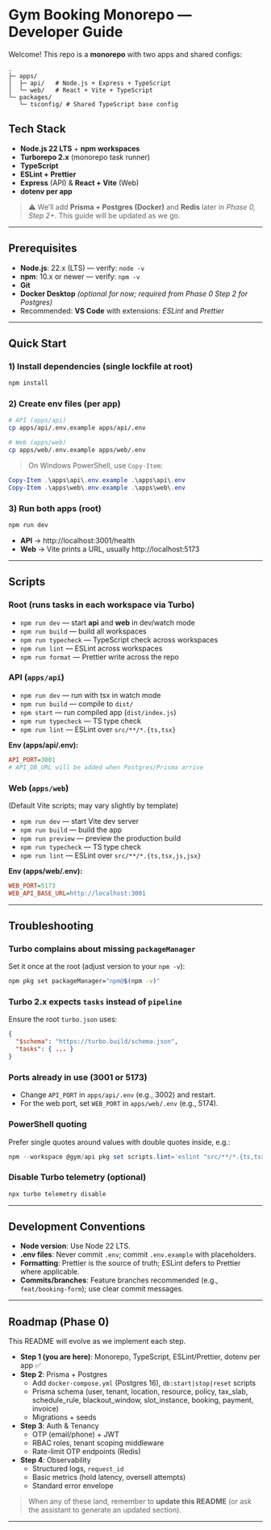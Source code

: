 # Gym Booking Monorepo — Developer Guide

Welcome! This repo is a **monorepo** with two apps and shared configs:

```
.
├─ apps/
│  ├─ api/   # Node.js + Express + TypeScript
│  └─ web/   # React + Vite + TypeScript
└─ packages/
   └─ tsconfig/ # Shared TypeScript base config
```

## Tech Stack
- **Node.js 22 LTS** + **npm workspaces**
- **Turborepo 2.x** (monorepo task runner)
- **TypeScript**
- **ESLint + Prettier**
- **Express** (API) & **React + Vite** (Web)
- **dotenv per app**

> ⚠️ We’ll add **Prisma + Postgres (Docker)** and **Redis** later in *Phase 0, Step 2+*. This guide will be updated as we go.

---

## Prerequisites
- **Node.js**: 22.x (LTS) — verify: `node -v`
- **npm**: 10.x or newer — verify: `npm -v`
- **Git**
- **Docker Desktop** *(optional for now; required from Phase 0 Step 2 for Postgres)*
- Recommended: **VS Code** with extensions: _ESLint_ and _Prettier_

---

## Quick Start

### 1) Install dependencies (single lockfile at root)
```bash
npm install
```

### 2) Create env files (per app)
```bash
# API (apps/api)
cp apps/api/.env.example apps/api/.env

# Web (apps/web)
cp apps/web/.env.example apps/web/.env
```
> On Windows PowerShell, use `Copy-Item`:
```powershell
Copy-Item .\apps\api\.env.example .\apps\api\.env
Copy-Item .\apps\web\.env.example .\apps\web\.env
```

### 3) Run both apps (root)
```bash
npm run dev
```
- **API** → http://localhost:3001/health  
- **Web** → Vite prints a URL, usually http://localhost:5173

---

## Scripts

### Root (runs tasks in each workspace via Turbo)
- `npm run dev` — start **api** and **web** in dev/watch mode
- `npm run build` — build all workspaces
- `npm run typecheck` — TypeScript check across workspaces
- `npm run lint` — ESLint across workspaces
- `npm run format` — Prettier write across the repo

### API (`apps/api`)
- `npm run dev` — run with tsx in watch mode
- `npm run build` — compile to `dist/`
- `npm start` — run compiled app (`dist/index.js`)
- `npm run typecheck` — TS type check
- `npm run lint` — ESLint over `src/**/*.{ts,tsx}`

**Env (apps/api/.env):**
```ini
API_PORT=3001
# API_DB_URL will be added when Postgres/Prisma arrive
```

### Web (`apps/web`)
(Default Vite scripts; may vary slightly by template)
- `npm run dev` — start Vite dev server
- `npm run build` — build the app
- `npm run preview` — preview the production build
- `npm run typecheck` — TS type check
- `npm run lint` — ESLint over `src/**/*.{ts,tsx,js,jsx}`

**Env (apps/web/.env):**
```ini
WEB_PORT=5173
WEB_API_BASE_URL=http://localhost:3001
```

---

## Troubleshooting

### Turbo complains about missing `packageManager`
Set it once at the root (adjust version to your `npm -v`):
```bash
npm pkg set packageManager="npm@$(npm -v)"
```

### Turbo 2.x expects `tasks` instead of `pipeline`
Ensure the root `turbo.json` uses:
```json
{
  "$schema": "https://turbo.build/schema.json",
  "tasks": { ... }
}
```

### Ports already in use (3001 or 5173)
- Change `API_PORT` in `apps/api/.env` (e.g., 3002) and restart.
- For the web port, set `WEB_PORT` in `apps/web/.env` (e.g., 5174).

### PowerShell quoting
Prefer single quotes around values with double quotes inside, e.g.:
```powershell
npm --workspace @gym/api pkg set scripts.lint='eslint "src/**/*.{ts,tsx}"'
```

### Disable Turbo telemetry (optional)
```bash
npx turbo telemetry disable
```

---

## Development Conventions

- **Node version**: Use Node 22 LTS.
- **.env files**: Never commit `.env`; commit `.env.example` with placeholders.
- **Formatting**: Prettier is the source of truth; ESLint defers to Prettier where applicable.
- **Commits/branches**: Feature branches recommended (e.g., `feat/booking-form`); use clear commit messages.

---

## Roadmap (Phase 0)
This README will evolve as we implement each step.

- **Step 1 (you are here)**: Monorepo, TypeScript, ESLint/Prettier, dotenv per app ✅
- **Step 2**: Prisma + Postgres
  - Add `docker-compose.yml` (Postgres 16), `db:start|stop|reset` scripts
  - Prisma schema (user, tenant, location, resource, policy, tax_slab, schedule_rule, blackout_window, slot_instance, booking, payment, invoice)
  - Migrations + seeds
- **Step 3**: Auth & Tenancy
  - OTP (email/phone) + JWT
  - RBAC roles, tenant scoping middleware
  - Rate-limit OTP endpoints (Redis)
- **Step 4**: Observability
  - Structured logs, `request_id`
  - Basic metrics (hold latency, oversell attempts)
  - Standard error envelope

> When any of these land, remember to **update this README** (or ask the assistant to generate an updated section).

---
